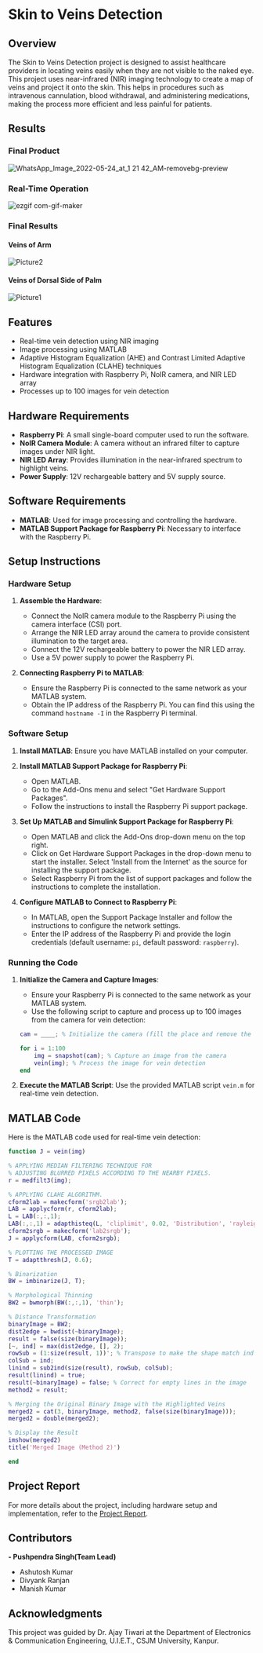 # Skin to Veins Detection

## Overview

The Skin to Veins Detection project is designed to assist healthcare providers in locating veins easily when they are not visible to the naked eye. This project uses near-infrared (NIR) imaging technology to create a map of veins and project it onto the skin. This helps in procedures such as intravenous cannulation, blood withdrawal, and administering medications, making the process more efficient and less painful for patients.

## Results
### Final Product
![WhatsApp_Image_2022-05-24_at_1 21 42_AM-removebg-preview](https://github.com/user-attachments/assets/700b82bc-9b25-4e5a-bd57-b2ac299685bc)

### Real-Time Operation
![ezgif com-gif-maker](https://github.com/user-attachments/assets/be670dda-a194-46a1-9bf7-52243e0c4fd1)

### Final Results
#### Veins of Arm 
![Picture2](https://github.com/user-attachments/assets/7891046d-f30f-4bd1-8279-99613f111ca3)

#### Veins of Dorsal Side of Palm 
![Picture1](https://github.com/user-attachments/assets/c66bccb9-9c2a-4017-bf18-cab6c1a6f7a0)



## Features

- Real-time vein detection using NIR imaging
- Image processing using MATLAB
- Adaptive Histogram Equalization (AHE) and Contrast Limited Adaptive Histogram Equalization (CLAHE) techniques
- Hardware integration with Raspberry Pi, NoIR camera, and NIR LED array
- Processes up to 100 images for vein detection

## Hardware Requirements

- **Raspberry Pi**: A small single-board computer used to run the software.
- **NoIR Camera Module**: A camera without an infrared filter to capture images under NIR light.
- **NIR LED Array**: Provides illumination in the near-infrared spectrum to highlight veins.
- **Power Supply**: 12V rechargeable battery and 5V supply source.

## Software Requirements

- **MATLAB**: Used for image processing and controlling the hardware.
- **MATLAB Support Package for Raspberry Pi**: Necessary to interface with the Raspberry Pi.

## Setup Instructions

### Hardware Setup

1. **Assemble the Hardware**:
    - Connect the NoIR camera module to the Raspberry Pi using the camera interface (CSI) port.
    - Arrange the NIR LED array around the camera to provide consistent illumination to the target area.
    - Connect the 12V rechargeable battery to power the NIR LED array.
    - Use a 5V power supply to power the Raspberry Pi.

2. **Connecting Raspberry Pi to MATLAB**:
    - Ensure the Raspberry Pi is connected to the same network as your MATLAB system.
    - Obtain the IP address of the Raspberry Pi. You can find this using the command `hostname -I` in the Raspberry Pi terminal.

### Software Setup

1. **Install MATLAB**: Ensure you have MATLAB installed on your computer.
2. **Install MATLAB Support Package for Raspberry Pi**:
    - Open MATLAB.
    - Go to the Add-Ons menu and select "Get Hardware Support Packages".
    - Follow the instructions to install the Raspberry Pi support package.
3. **Set Up MATLAB and Simulink Support Package for Raspberry Pi**:
    - Open MATLAB and click the Add-Ons drop-down menu on the top right.
    - Click on Get Hardware Support Packages in the drop-down menu to start the installer. Select 'Install from the Internet' as the source for installing the support package.
    - Select Raspberry Pi from the list of support packages and follow the instructions to complete the installation.

4. **Configure MATLAB to Connect to Raspberry Pi**:
    - In MATLAB, open the Support Package Installer and follow the instructions to configure the network settings.
    - Enter the IP address of the Raspberry Pi and provide the login credentials (default username: `pi`, default password: `raspberry`).

### Running the Code

1. **Initialize the Camera and Capture Images**:
    - Ensure your Raspberry Pi is connected to the same network as your MATLAB system.
    - Use the following script to capture and process up to 100 images from the camera for vein detection:

    ```matlab
    cam = ____; % Initialize the camera (fill the place and remove the underscores)

    for i = 1:100
        img = snapshot(cam); % Capture an image from the camera
        vein(img); % Process the image for vein detection
    end
    ```

2. **Execute the MATLAB Script**: Use the provided MATLAB script `vein.m` for real-time vein detection.

## MATLAB Code

Here is the MATLAB code used for real-time vein detection:

```matlab
function J = vein(img)

% APPLYING MEDIAN FILTERING TECHNIQUE FOR 
% ADJUSTING BLURRED PIXELS ACCORDING TO THE NEARBY PIXELS.
r = medfilt3(img);

% APPLYING CLAHE ALGORITHM.
cform2lab = makecform('srgb2lab');
LAB = applycform(r, cform2lab); 
L = LAB(:,:,1); 
LAB(:,:,1) = adapthisteq(L, 'cliplimit', 0.02, 'Distribution', 'rayleigh'); 
cform2srgb = makecform('lab2srgb');
J = applycform(LAB, cform2srgb);

% PLOTTING THE PROCESSED IMAGE
T = adaptthresh(J, 0.6);

% Binarization
BW = imbinarize(J, T);  

% Morphological Thinning
BW2 = bwmorph(BW(:,:,1), 'thin');

% Distance Transformation
binaryImage = BW2;
dist2edge = bwdist(~binaryImage);
result = false(size(binaryImage));
[~, ind] = max(dist2edge, [], 2);
rowSub = (1:size(result, 1))'; % Transpose to make the shape match ind
colSub = ind;
linind = sub2ind(size(result), rowSub, colSub);
result(linind) = true;
result(~binaryImage) = false; % Correct for empty lines in the image
method2 = result;

% Merging the Original Binary Image with the Highlighted Veins
merged2 = cat(3, binaryImage, method2, false(size(binaryImage)));
merged2 = double(merged2);

% Display the Result
imshow(merged2)
title('Merged Image (Method 2)')

end
```

## Project Report

For more details about the project, including hardware setup and implementation, refer to the [Project Report](path_to_report).

## Contributors

**- Pushpendra Singh(Team Lead)**
- Ashutosh Kumar
- Divyank Ranjan
- Manish Kumar

## Acknowledgments

This project was guided by Dr. Ajay Tiwari at the Department of Electronics & Communication Engineering, U.I.E.T., CSJM University, Kanpur.

